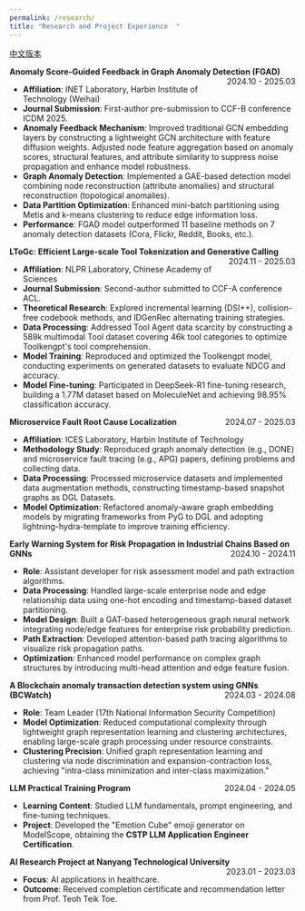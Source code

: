 ```yaml
---
permalink: /research/
title: "Research and Project Experience  "
---
```

[中文版本](/zjs.github.io/research_zh/)

**Anomaly Score-Guided Feedback  in Graph Anomaly Detection (FGAD)** <span style="float:right;">2024.10 - 2025.03</span>  
- **Affiliation**: INET Laboratory, Harbin Institute of Technology (Weihai)  
- **Journal Submission**: First-author pre-submission to CCF-B conference ICDM 2025.  
- **Anomaly Feedback Mechanism**: Improved traditional GCN embedding layers by constructing a lightweight GCN architecture with feature diffusion weights. Adjusted node feature aggregation based on anomaly scores, structural features, and attribute similarity to suppress noise propagation and enhance model robustness.  
- **Graph Anomaly Detection**: Implemented a GAE-based detection model combining node reconstruction (attribute anomalies) and structural reconstruction (topological anomalies).  
- **Data Partition Optimization**: Enhanced mini-batch partitioning using Metis and k-means clustering to reduce edge information loss.  
- **Performance**: FGAD model outperformed 11 baseline methods on 7 anomaly detection datasets (Cora, Flickr, Reddit, Books, etc.).  

**LToGc: Efficient Large-scale Tool Tokenization and Generative Calling** <span style="float:right;">2024.11 - 2025.03</span>  
- **Affiliation**: NLPR Laboratory, Chinese Academy of Sciences
- **Journal Submission**: Second-author submitted to CCF-A conference ACL.  
- **Theoretical Research**: Explored incremental learning (DSI++), collision-free codebook methods, and IDGenRec alternating training strategies.  
- **Data Processing**: Addressed Tool Agent data scarcity by constructing a 589k multimodal Tool dataset covering 46k tool categories to optimize Toolkengpt's tool comprehension.  
- **Model Training**: Reproduced and optimized the Toolkengpt model, conducting experiments on generated datasets to evaluate NDCG and accuracy.  
- **Model Fine-tuning**: Participated in DeepSeek-R1 fine-tuning research, building a 1.77M dataset based on MoleculeNet and achieving 98.95% classification accuracy.  

**Microservice Fault Root Cause Localization** <span style="float:right;">2024.07 - 2025.03</span>  
- **Affiliation**: ICES Laboratory, Harbin Institute of Technology  
- **Methodology Study**: Reproduced graph anomaly detection (e.g., DONE) and microservice fault tracing (e.g., APG) papers, defining problems and collecting data.  
- **Data Processing**: Processed microservice datasets and implemented data augmentation methods, constructing timestamp-based snapshot graphs as DGL Datasets.  
- **Model Optimization**: Refactored anomaly-aware graph embedding models by migrating frameworks from PyG to DGL and adopting lightning-hydra-template to improve training efficiency.  

**Early Warning System for Risk Propagation in Industrial Chains Based on GNNs** <span style="float:right;">2024.10 - 2024.11</span>  
- **Role**: Assistant developer for risk assessment model and path extraction algorithms.  
- **Data Processing**: Handled large-scale enterprise node and edge relationship data using one-hot encoding and timestamp-based dataset partitioning.  
- **Model Design**: Built a GAT-based heterogeneous graph neural network integrating node/edge features for enterprise risk probability prediction.  
- **Path Extraction**: Developed attention-based path tracing algorithms to visualize risk propagation paths.  
- **Optimization**: Enhanced model performance on complex graph structures by introducing multi-head attention and edge feature fusion.  

**A Blockchain anomaly transaction detection system using GNNs (BCWatch)** <span style="float:right;">2024.03 - 2024.08</span>  
- **Role**: Team Leader (17th National Information Security Competition)  
- **Model Optimization**: Reduced computational complexity through lightweight graph representation learning and clustering architectures, enabling large-scale graph processing under resource constraints.  
- **Clustering Precision**: Unified graph representation learning and clustering via node discrimination and expansion-contraction loss, achieving "intra-class minimization and inter-class maximization."  

**LLM Practical Training Program** <span style="float:right;">2024.04 - 2024.05</span>  
- **Learning Content**: Studied LLM fundamentals, prompt engineering, and fine-tuning techniques.  
- **Project**: Developed the "Emotion Cube" emoji generator on ModelScope, obtaining the **CSTP LLM Application Engineer Certification**.  

**AI Research Project at Nanyang Technological University** <span style="float:right;">2023.01 - 2023.03</span>  
- **Focus**: AI applications in healthcare.  
- **Outcome**: Received completion certificate and recommendation letter from Prof. Teoh Teik Toe.  
